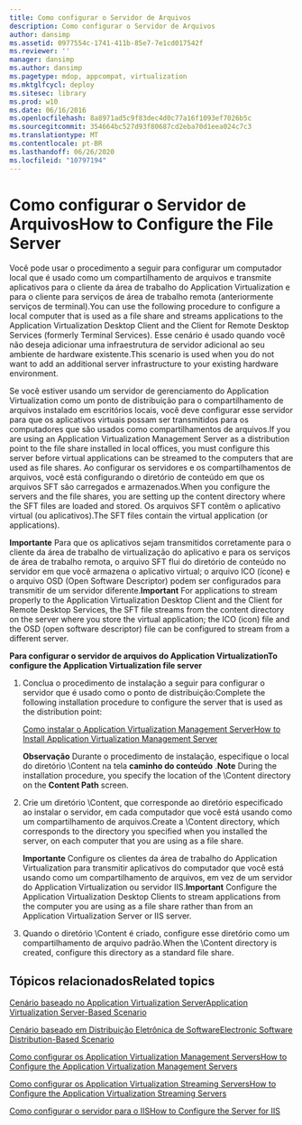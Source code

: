 ```yaml
---
title: Como configurar o Servidor de Arquivos
description: Como configurar o Servidor de Arquivos
author: dansimp
ms.assetid: 0977554c-1741-411b-85e7-7e1cd017542f
ms.reviewer: ''
manager: dansimp
ms.author: dansimp
ms.pagetype: mdop, appcompat, virtualization
ms.mktglfcycl: deploy
ms.sitesec: library
ms.prod: w10
ms.date: 06/16/2016
ms.openlocfilehash: 8a8971ad5c9f83dec4d0c77a16f1093ef7026b5c
ms.sourcegitcommit: 354664bc527d93f80687cd2eba70d1eea024c7c3
ms.translationtype: MT
ms.contentlocale: pt-BR
ms.lasthandoff: 06/26/2020
ms.locfileid: "10797194"
---
```

# <span data-ttu-id="aacf6-103">Como configurar o Servidor de Arquivos</span><span class="sxs-lookup"><span data-stu-id="aacf6-103">How to Configure the File Server</span></span>


<span data-ttu-id="aacf6-104">Você pode usar o procedimento a seguir para configurar um computador local que é usado como um compartilhamento de arquivos e transmite aplicativos para o cliente da área de trabalho do Application Virtualization e para o cliente para serviços de área de trabalho remota (anteriormente serviços de terminal).</span><span class="sxs-lookup"><span data-stu-id="aacf6-104">You can use the following procedure to configure a local computer that is used as a file share and streams applications to the Application Virtualization Desktop Client and the Client for Remote Desktop Services (formerly Terminal Services).</span></span> <span data-ttu-id="aacf6-105">Esse cenário é usado quando você não deseja adicionar uma infraestrutura de servidor adicional ao seu ambiente de hardware existente.</span><span class="sxs-lookup"><span data-stu-id="aacf6-105">This scenario is used when you do not want to add an additional server infrastructure to your existing hardware environment.</span></span>

<span data-ttu-id="aacf6-106">Se você estiver usando um servidor de gerenciamento do Application Virtualization como um ponto de distribuição para o compartilhamento de arquivos instalado em escritórios locais, você deve configurar esse servidor para que os aplicativos virtuais possam ser transmitidos para os computadores que são usados como compartilhamentos de arquivos.</span><span class="sxs-lookup"><span data-stu-id="aacf6-106">If you are using an Application Virtualization Management Server as a distribution point to the file share installed in local offices, you must configure this server before virtual applications can be streamed to the computers that are used as file shares.</span></span> <span data-ttu-id="aacf6-107">Ao configurar os servidores e os compartilhamentos de arquivos, você está configurando o diretório de conteúdo em que os arquivos SFT são carregados e armazenados.</span><span class="sxs-lookup"><span data-stu-id="aacf6-107">When you configure the servers and the file shares, you are setting up the content directory where the SFT files are loaded and stored.</span></span> <span data-ttu-id="aacf6-108">Os arquivos SFT contêm o aplicativo virtual (ou aplicativos).</span><span class="sxs-lookup"><span data-stu-id="aacf6-108">The SFT files contain the virtual application (or applications).</span></span>

<span data-ttu-id="aacf6-109">**Importante**  Para que os aplicativos sejam transmitidos corretamente para o cliente da área de trabalho de virtualização do aplicativo e para os serviços de área de trabalho remota, o arquivo SFT flui do diretório de conteúdo no servidor em que você armazena o aplicativo virtual; o arquivo ICO (ícone) e o arquivo OSD (Open Software Descriptor) podem ser configurados para transmitir de um servidor diferente.</span><span class="sxs-lookup"><span data-stu-id="aacf6-109">**Important** For applications to stream properly to the Application Virtualization Desktop Client and the Client for Remote Desktop Services, the SFT file streams from the content directory on the server where you store the virtual application; the ICO (icon) file and the OSD (open software descriptor) file can be configured to stream from a different server.</span></span>

 

**<span data-ttu-id="aacf6-110">Para configurar o servidor de arquivos do Application Virtualization</span><span class="sxs-lookup"><span data-stu-id="aacf6-110">To configure the Application Virtualization file server</span></span>**

1.  <span data-ttu-id="aacf6-111">Conclua o procedimento de instalação a seguir para configurar o servidor que é usado como o ponto de distribuição:</span><span class="sxs-lookup"><span data-stu-id="aacf6-111">Complete the following installation procedure to configure the server that is used as the distribution point:</span></span>

    [<span data-ttu-id="aacf6-112">Como instalar o Application Virtualization Management Server</span><span class="sxs-lookup"><span data-stu-id="aacf6-112">How to Install Application Virtualization Management Server</span></span>](how-to-install-application-virtualization-management-server.md)

    <span data-ttu-id="aacf6-113">**Observação**  Durante o procedimento de instalação, especifique o local do diretório \\Content na tela **caminho do conteúdo** .</span><span class="sxs-lookup"><span data-stu-id="aacf6-113">**Note** During the installation procedure, you specify the location of the \\Content directory on the **Content Path** screen.</span></span>

     

2.  <span data-ttu-id="aacf6-114">Crie um diretório \\Content, que corresponde ao diretório especificado ao instalar o servidor, em cada computador que você está usando como um compartilhamento de arquivos.</span><span class="sxs-lookup"><span data-stu-id="aacf6-114">Create a \\Content directory, which corresponds to the directory you specified when you installed the server, on each computer that you are using as a file share.</span></span>

    <span data-ttu-id="aacf6-115">**Importante**  Configure os clientes da área de trabalho do Application Virtualization para transmitir aplicativos do computador que você está usando como um compartilhamento de arquivos, em vez de um servidor do Application Virtualization ou servidor IIS.</span><span class="sxs-lookup"><span data-stu-id="aacf6-115">**Important** Configure the Application Virtualization Desktop Clients to stream applications from the computer you are using as a file share rather than from an Application Virtualization Server or IIS server.</span></span>

     

3.  <span data-ttu-id="aacf6-116">Quando o diretório \\Content é criado, configure esse diretório como um compartilhamento de arquivo padrão.</span><span class="sxs-lookup"><span data-stu-id="aacf6-116">When the \\Content directory is created, configure this directory as a standard file share.</span></span>

## <span data-ttu-id="aacf6-117">Tópicos relacionados</span><span class="sxs-lookup"><span data-stu-id="aacf6-117">Related topics</span></span>


[<span data-ttu-id="aacf6-118">Cenário baseado no Application Virtualization Server</span><span class="sxs-lookup"><span data-stu-id="aacf6-118">Application Virtualization Server-Based Scenario</span></span>](application-virtualization-server-based-scenario.md)

[<span data-ttu-id="aacf6-119">Cenário baseado em Distribuição Eletrônica de Software</span><span class="sxs-lookup"><span data-stu-id="aacf6-119">Electronic Software Distribution-Based Scenario</span></span>](electronic-software-distribution-based-scenario.md)

[<span data-ttu-id="aacf6-120">Como configurar os Application Virtualization Management Servers</span><span class="sxs-lookup"><span data-stu-id="aacf6-120">How to Configure the Application Virtualization Management Servers</span></span>](how-to-configure-the-application-virtualization-management-servers.md)

[<span data-ttu-id="aacf6-121">Como configurar os Application Virtualization Streaming Servers</span><span class="sxs-lookup"><span data-stu-id="aacf6-121">How to Configure the Application Virtualization Streaming Servers</span></span>](how-to-configure-the-application-virtualization-streaming-servers.md)

[<span data-ttu-id="aacf6-122">Como configurar o servidor para o IIS</span><span class="sxs-lookup"><span data-stu-id="aacf6-122">How to Configure the Server for IIS</span></span>](how-to-configure-the-server-for-iis.md)

 

 





